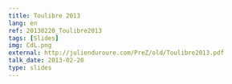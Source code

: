 ```yaml
---
title: Toulibre 2013
lang: en
ref: 20130220_Toulibre2013
tags: [Slides]
img: CdL.png
external: http://julienduroure.com/PreZ/old/Toulibre2013.pdf
talk_date: 2013-02-20
type: slides
---
```


